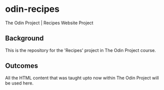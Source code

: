 # odin-recipes
The Odin Project | Recipes Website Project

## Background

This is the repository for the 'Recipes' project in The Odin Project course. 

## Outcomes

All the HTML content that was taught upto now within The Odin Project will be used here. 
